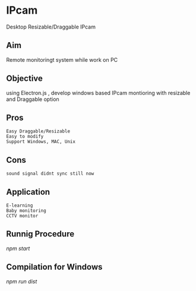 # IPcam
Desktop Resizable/Draggable IPcam
## Aim
   Remote monitoringt system while work on PC

## Objective
   using Electron.js , develop windows based IPcam montioring with resizable and Draggable option 

## Pros
    Easy Draggable/Resizable
    Easy to modify
    Support Windows, MAC, Unix


## Cons
    sound signal didnt sync still now
## Application
    E-learning
    Baby monitoring
    CCTV monitor
    
## Runnig Procedure
   *npm start*
## Compilation for Windows
   *npm run dist*
   
